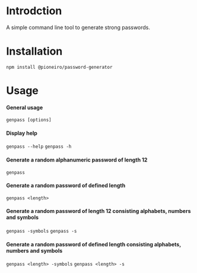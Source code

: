 # Introdction

A simple command line tool to generate strong passwords.

# Installation

`npm install @pioneiro/password-generator`

# Usage

#### General usage

`genpass [options]`

#### Display help

`genpass --help`
`genpass -h`

#### Generate a random alphanumeric password of length 12

`genpass`

#### Generate a random password of defined length

`genpass <length>`

#### Generate a random password of length 12 consisting alphabets, numbers and symbols

`genpass -symbols`
`genpass -s`

#### Generate a random password of defined length consisting alphabets, numbers and symbols

`genpass <length> -symbols`
`genpass <length> -s`
